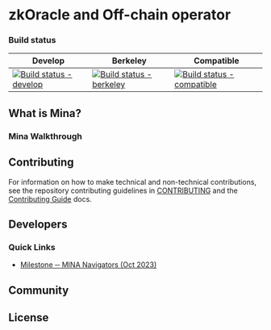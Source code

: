 # zkOracle and Off-chain operator

### Build status

| Develop | Berkeley | Compatible | 
| ------- | -------- | ---------- |
| [![Build status - develop]()]() | [![Build status - berkeley]()]() | [![Build status - compatible]()]()


## What is Mina?

### Mina Walkthrough

## Contributing

For information on how to make technical and non-technical contributions, see the repository contributing guidelines in [CONTRIBUTING](https://github.com/ubinix-warun/zkOracle-OCO/blob/develop/CONTRIBUTING.md) and the [Contributing Guide]() docs.

## Developers


### Quick Links

- [Milestone ‐‐ MINA Navigators (Oct 2023)](../../Milestone-%E2%80%90%E2%80%90-MINA-Navigators-(Oct-2023))

## Community

## License

